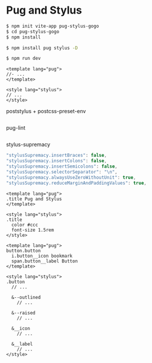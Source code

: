 # Pug and Stylus

```sh
$ npm init vite-app pug-stylus-gogo
$ cd pug-stylus-gogo
$ npm install
```

```sh
$ npm install pug stylus -D
```

```sh
$ npm run dev
```

```vue
<template lang="pug">
//- ...
</template>

<style lang="stylus">
// ...
</style>
```

poststylus + postcss-preset-env

```

```

pug-lint

```

```

stylus-supremacy

```js
"stylusSupremacy.insertBraces": false,
"stylusSupremacy.insertColons": false,
"stylusSupremacy.insertSemicolons": false,
"stylusSupremacy.selectorSeparator": "\n",
"stylusSupremacy.alwaysUseZeroWithoutUnit": true,
"stylusSupremacy.reduceMarginAndPaddingValues": true,
```

```vue
<template lang="pug">
.title Pug and Stylus
</template>

<style lang="stylus">
.title
  color #ccc
  font-size 1.5rem
</style>
```

```vue
<template lang="pug">
button.button
  i.button__icon bookmark
  span.button__label Button
</template>

<style lang="stylus">
.button
  // ...

  &--outlined
    // ...

  &--raised
    // ...

  &__icon
    // ...

  &__label
    // ...
</style>
```
